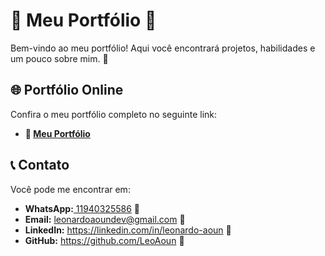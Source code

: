 # 🌟 Meu Portfólio 🌟

Bem-vindo ao meu portfólio! Aqui você encontrará projetos, habilidades e um pouco sobre mim. 🚀

## 🌐 Portfólio Online

Confira o meu portfólio completo no seguinte link:

- **🔗 <a href="https://leoaoun.github.io/Portfolio/" target="_blank">Meu Portfólio</a>**

## 📞 Contato

Você pode me encontrar em:

- **WhatsApp:**<a href="https://wa.me/5511940325586" target="_blank"> 11940325586</a> 📲
- **Email:** <a href="mailto:leonardoaoundev@gmail.com">leonardoaoundev@gmail.com</a> 📧
- **LinkedIn:** <a href="https://linkedin.com/in/leonardo-aoun" target="_blank">https://linkedin.com/in/leonardo-aoun</a> 💼
- **GitHub:** <a href="https://github.com/LeoAoun" target="_blank">https://github.com/LeoAoun</a> 🐙
